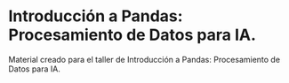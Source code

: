 #  Introducción a Pandas: Procesamiento de Datos para IA.

Material creado para el taller de  Introducción a Pandas: Procesamiento de Datos para IA.
